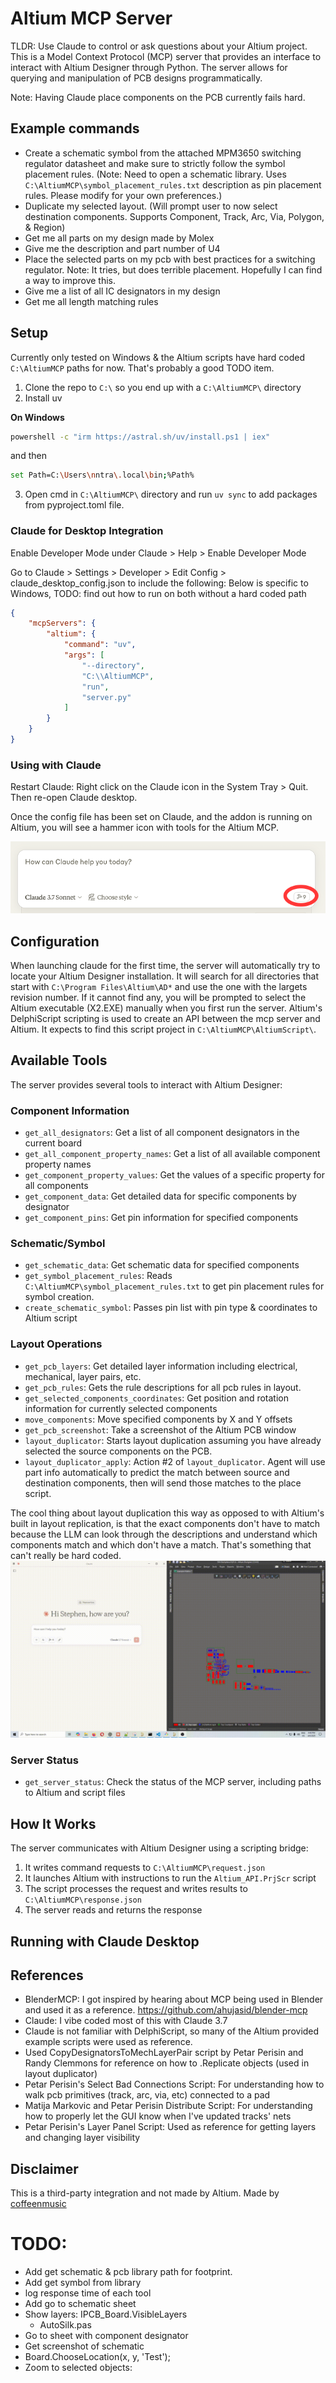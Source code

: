 # Altium MCP Server

TLDR: Use Claude to control or ask questions about your Altium project.
This is a Model Context Protocol (MCP) server that provides an interface to interact with Altium Designer through Python. The server allows for querying and manipulation of PCB designs programmatically.

Note: Having Claude place components on the PCB currently fails hard.

## Example commands
- Create a schematic symbol from the attached MPM3650 switching regulator datasheet and make sure to strictly follow the symbol placement rules. (Note: Need to open a schematic library. Uses `C:\AltiumMCP\symbol_placement_rules.txt` description as pin placement rules. Please modify for your own preferences.)
- Duplicate my selected layout. (Will prompt user to now select destination components. Supports Component, Track, Arc, Via, Polygon, & Region)
- Get me all parts on my design made by Molex
- Give me the description and part number of U4
- Place the selected parts on my pcb with best practices for a switching regulator. Note: It tries, but does terrible placement. Hopefully I can find a way to improve this.
- Give me a list of all IC designators in my design
- Get me all length matching rules

## Setup
Currently only tested on Windows & the Altium scripts have hard coded `C:\AltiumMCP` paths for now. That's probably a good TODO item.

1. Clone the repo to `C:\` so you end up with a `C:\AltiumMCP\` directory
2. Install uv

**On Windows**
```bash
powershell -c "irm https://astral.sh/uv/install.ps1 | iex" 
```
and then
```bash
set Path=C:\Users\nntra\.local\bin;%Path%
```

3. Open cmd in `C:\AltiumMCP\` directory and run `uv sync` to add packages from pyproject.toml file. 

### Claude for Desktop Integration
Enable Developer Mode under Claude > Help > Enable Developer Mode

Go to Claude > Settings > Developer > Edit Config > claude_desktop_config.json to include the following:
Below is specific to Windows, TODO: find out how to run on both without a hard coded path
```json
{
    "mcpServers": {
        "altium": {
            "command": "uv",
            "args": [
                "--directory",
                "C:\\AltiumMCP",
                "run",
                "server.py"
            ]
        }
    }
}
```

### Using with Claude
Restart Claude: Right click on the Claude icon in the System Tray > Quit. Then re-open Claude desktop. 

Once the config file has been set on Claude, and the addon is running on Altium, you will see a hammer icon with tools for the Altium MCP.

![AltiumMCP in the sidebar](assets/hammer-icon.png)

## Configuration

When launching claude for the first time, the server will automatically try to locate your Altium Designer installation. It will search for all directories that start with `C:\Program Files\Altium\AD*` and use the one with the largets revision number. If it cannot find any, you will be prompted to select the Altium executable (X2.EXE) manually when you first run the server. Altium's DelphiScript scripting is used to create an API between the mcp server and Altium. It expects to find this script project in `C:\AltiumMCP\AltiumScript\`.

## Available Tools

The server provides several tools to interact with Altium Designer:

### Component Information
- `get_all_designators`: Get a list of all component designators in the current board
- `get_all_component_property_names`: Get a list of all available component property names
- `get_component_property_values`: Get the values of a specific property for all components
- `get_component_data`: Get detailed data for specific components by designator
- `get_component_pins`: Get pin information for specified components

### Schematic/Symbol
- `get_schematic_data`: Get schematic data for specified components
- `get_symbol_placement_rules`: Reads `C:\AltiumMCP\symbol_placement_rules.txt` to get pin placement rules for symbol creation.
- `create_schematic_symbol`: Passes pin list with pin type & coordinates to Altium script

### Layout Operations
- `get_pcb_layers`: Get detailed layer information including electrical, mechanical, layer pairs, etc.
- `get_pcb_rules`: Gets the rule descriptions for all pcb rules in layout.
- `get_selected_components_coordinates`: Get position and rotation information for currently selected components
- `move_components`: Move specified components by X and Y offsets
- `get_pcb_screenshot`: Take a screenshot of the Altium PCB window
- `layout_duplicator`: Starts layout duplication assuming you have already selected the source components on the PCB.
- `layout_duplicator_apply`: Action #2 of `layout_duplicator`. Agent will use part info automatically to predict the match between source and destination components, then will send those matches to the place script.

The cool thing about layout duplication this way as opposed to with Altium's built in layout replication, is that the exact components don't have to match because the LLM can look through the descriptions and understand which components match and which don't have a match. That's something that can't really be hard coded.
![Placement Duplicator](assets/placement_duplicator.gif)

### Server Status
- `get_server_status`: Check the status of the MCP server, including paths to Altium and script files

## How It Works

The server communicates with Altium Designer using a scripting bridge:

1. It writes command requests to `C:\AltiumMCP\request.json`
2. It launches Altium with instructions to run the `Altium_API.PrjScr` script
3. The script processes the request and writes results to `C:\AltiumMCP\response.json`
4. The server reads and returns the response

## Running with Claude Desktop

## References
- BlenderMCP: I got inspired by hearing about MCP being used in Blender and used it as a reference. https://github.com/ahujasid/blender-mcp
- Claude: I vibe coded most of this with Claude 3.7
- Claude is not familiar with DelphiScript, so many of the Altium provided example scripts were used as reference.
- Used CopyDesignatorsToMechLayerPair script by Petar Perisin and Randy Clemmons for reference on how to .Replicate objects (used in layout duplicator)
- Petar Perisin's Select Bad Connections Script: For understanding how to walk pcb primitives (track, arc, via, etc) connected to a pad
- Matija Markovic and Petar Perisin Distribute Script: For understanding how to properly let the GUI know when I've updated tracks' nets
- Petar Perisin's Layer Panel Script: Used as reference for getting layers and changing layer visibility

## Disclaimer
This is a third-party integration and not made by Altium. Made by [coffeenmusic](https://x.com/coffeenmusic)

# TODO:
- Add get schematic & pcb library path for footprint. 
- Add get symbol from library
- log response time of each tool
- Add go to schematic sheet
- Show layers: IPCB_Board.VisibleLayers
	+ AutoSilk.pas
- Go to sheet with component designator
- Get screenshot of schematic
- Board.ChooseLocation(x, y, 'Test');
- Zoom to selected objects: